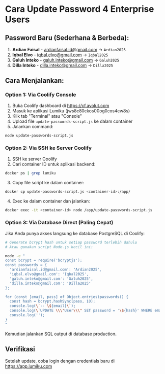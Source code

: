 # Cara Update Password 4 Enterprise Users

## Password Baru (Sederhana & Berbeda):

1. **Ardian Faisal** - ardianfaisal.id@gmail.com → `Ardian2025`
2. **Iqbal Elvo** - iqbal.elvo@gmail.com → `Iqbal2025`
3. **Galuh Inteko** - galuh.inteko@gmail.com → `Galuh2025`
4. **Dilla Inteko** - dilla.inteko@gmail.com → `Dilla2025`

## Cara Menjalankan:

### Option 1: Via Coolify Console

1. Buka Coolify dashboard di https://cf.avolut.com
2. Masuk ke aplikasi Lumiku (jws8c80ckos00og0cos4cw8s)
3. Klik tab "Terminal" atau "Console"
4. Upload file `update-passwords-script.js` ke dalam container
5. Jalankan command:
```bash
node update-passwords-script.js
```

### Option 2: Via SSH ke Server Coolify

1. SSH ke server Coolify
2. Cari container ID untuk aplikasi backend:
```bash
docker ps | grep lumiku
```
3. Copy file script ke dalam container:
```bash
docker cp update-passwords-script.js <container-id>:/app/
```
4. Exec ke dalam container dan jalankan:
```bash
docker exec -it <container-id> node /app/update-passwords-script.js
```

### Option 3: Via Database Direct (Paling Cepat)

Jika Anda punya akses langsung ke database PostgreSQL di Coolify:

```bash
# Generate bcrypt hash untuk setiap password terlebih dahulu
# Atau gunakan script Node.js kecil ini:

node -e "
const bcrypt = require('bcryptjs');
const passwords = {
  'ardianfaisal.id@gmail.com': 'Ardian2025',
  'iqbal.elvo@gmail.com': 'Iqbal2025',
  'galuh.inteko@gmail.com': 'Galuh2025',
  'dilla.inteko@gmail.com': 'Dilla2025'
};

for (const [email, pass] of Object.entries(passwords)) {
  const hash = bcrypt.hashSync(pass, 10);
  console.log(\`-- \${email}\`);
  console.log(\`UPDATE \\\"User\\\" SET password = '\${hash}' WHERE email = '\${email}';\`);
  console.log('');
}
"
```

Kemudian jalankan SQL output di database production.

## Verifikasi

Setelah update, coba login dengan credentials baru di https://app.lumiku.com
